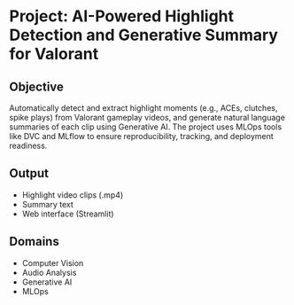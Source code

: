 # Project: AI-Powered Highlight Detection and Generative Summary for Valorant

## Objective
Automatically detect and extract highlight moments (e.g., ACEs, clutches, spike plays) from Valorant gameplay videos, and generate natural language summaries of each clip using Generative AI. The project uses MLOps tools like DVC and MLflow to ensure reproducibility, tracking, and deployment readiness.

## Output
- Highlight video clips (.mp4)
- Summary text
- Web interface (Streamlit)

## Domains
- Computer Vision
- Audio Analysis
- Generative AI
- MLOps
